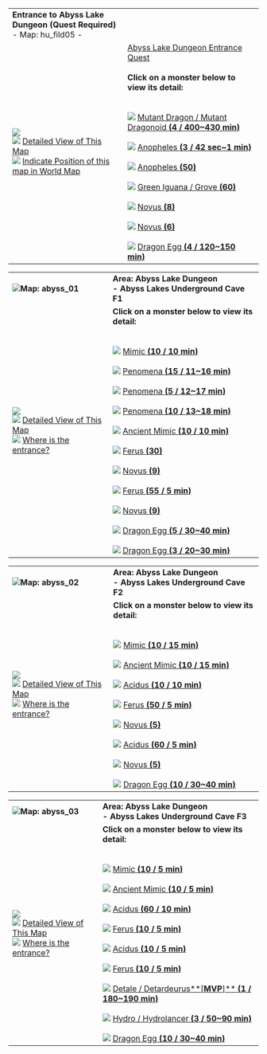 |                                                                                                                                                                                                                                                                                                                                                                                           |                                                                                                                                                                                                                                                                                                                                                                                                                                                                                                                                                                                                                                                                                                                                                                                                                                                                                                                                                                                                                                                                                                                                                                                                                                     |
| ----------------------------------------------------------------------------------------------------------------------------------------------------------------------------------------------------------------------------------------------------------------------------------------------------------------------------------------------------------------------------------------- | ----------------------------------------------------------------------------------------------------------------------------------------------------------------------------------------------------------------------------------------------------------------------------------------------------------------------------------------------------------------------------------------------------------------------------------------------------------------------------------------------------------------------------------------------------------------------------------------------------------------------------------------------------------------------------------------------------------------------------------------------------------------------------------------------------------------------------------------------------------------------------------------------------------------------------------------------------------------------------------------------------------------------------------------------------------------------------------------------------------------------------------------------------------------------------------------------------------------------------------- |
| **Entrance to Abyss Lake Dungeon (Quest Required)**  <br>- Map: hu_fild05 -                                                                                                                                                                                                                                                                                                               |                                                                                                                                                                                                                                                                                                                                                                                                                                                                                                                                                                                                                                                                                                                                                                                                                                                                                                                                                                                                                                                                                                                                                                                                                                     |
| ![](https://file5s.ratemyserver.net/maps/hu_fild05.gif)  <br>![](https://ratemyserver.net/images/bu2.gif) [Detailed View of This Map](https://ratemyserver.net/index.php?page=npc_shop_warp&map=hu_fild05&re_mob=0)  <br>![](https://ratemyserver.net/images/bu2.gif) [Indicate Position of this map in World Map](https://ratemyserver.net/worldmap.php?selected_map=hu_fild05&re_mob=0) | [Abyss Lake Dungeon Entrance Quest](https://ratemyserver.net/quest_db.php?type=70000&qid=70005)  <br>  <br>**Click on a monster below to view its detail:**  <br>  <br><br>![](https://ratemyserver.net/images/bu2.gif) [Mutant Dragon / Mutant Dragonoid **(**4 / 400~430 min**)**](https://ratemyserver.net/index.php?page=mob_db&mob_id=1262)<br><br>![](https://ratemyserver.net/images/bu2.gif) [Anopheles **(**3 / 42 sec~1 min**)**](https://ratemyserver.net/index.php?page=mob_db&mob_id=1627)<br><br>![](https://ratemyserver.net/images/bu2.gif) [Anopheles **(**50**)**](https://ratemyserver.net/index.php?page=mob_db&mob_id=1627)<br><br>![](https://ratemyserver.net/images/bu2.gif) [Green Iguana / Grove **(**60**)**](https://ratemyserver.net/index.php?page=mob_db&mob_id=1687)<br><br>![](https://ratemyserver.net/images/bu2.gif) [Novus **(**8**)**](https://ratemyserver.net/index.php?page=mob_db&mob_id=1715)<br><br>![](https://ratemyserver.net/images/bu2.gif) [Novus **(**6**)**](https://ratemyserver.net/index.php?page=mob_db&mob_id=1718)<br><br>![](https://ratemyserver.net/images/bu2.gif) [Dragon Egg **(**4 / 120~150 min**)**](https://ratemyserver.net/index.php?page=mob_db&mob_id=1721) |

  

|   |   |
|---|---|
|![](https://ratemyserver.net/images/circle.gif)**Map: abyss_01**|**Area: Abyss Lake Dungeon  <br>- Abyss Lakes Underground Cave F1**|
|![](https://file5s.ratemyserver.net/maps/abyss_01.gif)  <br>![](https://ratemyserver.net/images/bu2.gif) [Detailed View of This Map](https://ratemyserver.net/index.php?page=npc_shop_warp&map=abyss_01&re_mob=0)  <br>![](https://ratemyserver.net/images/bu2.gif) [Where is the entrance?](https://ratemyserver.net/worldmap.php?selected_dung=Abyss%20Lake%20Dungeon&re_mob=0)|**Click on a monster below to view its detail:**  <br>  <br><br>![](https://ratemyserver.net/images/bu2.gif) [Mimic **(**10 / 10 min**)**](https://ratemyserver.net/index.php?page=mob_db&mob_id=1191)<br><br>![](https://ratemyserver.net/images/bu2.gif) [Penomena **(**15 / 11~16 min**)**](https://ratemyserver.net/index.php?page=mob_db&mob_id=1216)<br><br>![](https://ratemyserver.net/images/bu2.gif) [Penomena **(**5 / 12~17 min**)**](https://ratemyserver.net/index.php?page=mob_db&mob_id=1216)<br><br>![](https://ratemyserver.net/images/bu2.gif) [Penomena **(**10 / 13~18 min**)**](https://ratemyserver.net/index.php?page=mob_db&mob_id=1216)<br><br>![](https://ratemyserver.net/images/bu2.gif) [Ancient Mimic **(**10 / 10 min**)**](https://ratemyserver.net/index.php?page=mob_db&mob_id=1699)<br><br>![](https://ratemyserver.net/images/bu2.gif) [Ferus **(**30**)**](https://ratemyserver.net/index.php?page=mob_db&mob_id=1714)<br><br>![](https://ratemyserver.net/images/bu2.gif) [Novus **(**9**)**](https://ratemyserver.net/index.php?page=mob_db&mob_id=1715)<br><br>![](https://ratemyserver.net/images/bu2.gif) [Ferus **(**55 / 5 min**)**](https://ratemyserver.net/index.php?page=mob_db&mob_id=1717)<br><br>![](https://ratemyserver.net/images/bu2.gif) [Novus **(**9**)**](https://ratemyserver.net/index.php?page=mob_db&mob_id=1718)<br><br>![](https://ratemyserver.net/images/bu2.gif) [Dragon Egg **(**5 / 30~40 min**)**](https://ratemyserver.net/index.php?page=mob_db&mob_id=1721)<br><br>![](https://ratemyserver.net/images/bu2.gif) [Dragon Egg **(**3 / 20~30 min**)**](https://ratemyserver.net/index.php?page=mob_db&mob_id=1721)|

  

|   |   |
|---|---|
|![](https://ratemyserver.net/images/circle.gif)**Map: abyss_02**|**Area: Abyss Lake Dungeon  <br>- Abyss Lakes Underground Cave F2**|
|![](https://file5s.ratemyserver.net/maps/abyss_02.gif)  <br>![](https://ratemyserver.net/images/bu2.gif) [Detailed View of This Map](https://ratemyserver.net/index.php?page=npc_shop_warp&map=abyss_02&re_mob=0)  <br>![](https://ratemyserver.net/images/bu2.gif) [Where is the entrance?](https://ratemyserver.net/worldmap.php?selected_dung=Abyss%20Lake%20Dungeon&re_mob=0)|**Click on a monster below to view its detail:**  <br>  <br><br>![](https://ratemyserver.net/images/bu2.gif) [Mimic **(**10 / 15 min**)**](https://ratemyserver.net/index.php?page=mob_db&mob_id=1191)<br><br>![](https://ratemyserver.net/images/bu2.gif) [Ancient Mimic **(**10 / 15 min**)**](https://ratemyserver.net/index.php?page=mob_db&mob_id=1699)<br><br>![](https://ratemyserver.net/images/bu2.gif) [Acidus **(**10 / 10 min**)**](https://ratemyserver.net/index.php?page=mob_db&mob_id=1713)<br><br>![](https://ratemyserver.net/images/bu2.gif) [Ferus **(**50 / 5 min**)**](https://ratemyserver.net/index.php?page=mob_db&mob_id=1714)<br><br>![](https://ratemyserver.net/images/bu2.gif) [Novus **(**5**)**](https://ratemyserver.net/index.php?page=mob_db&mob_id=1715)<br><br>![](https://ratemyserver.net/images/bu2.gif) [Acidus **(**60 / 5 min**)**](https://ratemyserver.net/index.php?page=mob_db&mob_id=1716)<br><br>![](https://ratemyserver.net/images/bu2.gif) [Novus **(**5**)**](https://ratemyserver.net/index.php?page=mob_db&mob_id=1718)<br><br>![](https://ratemyserver.net/images/bu2.gif) [Dragon Egg **(**10 / 30~40 min**)**](https://ratemyserver.net/index.php?page=mob_db&mob_id=1721)|

  

|   |   |
|---|---|
|![](https://ratemyserver.net/images/circle.gif)**Map: abyss_03**|**Area: Abyss Lake Dungeon  <br>- Abyss Lakes Underground Cave F3**|
|![](https://file5s.ratemyserver.net/maps/abyss_03.gif)  <br>![](https://ratemyserver.net/images/bu2.gif) [Detailed View of This Map](https://ratemyserver.net/index.php?page=npc_shop_warp&map=abyss_03&re_mob=0)  <br>![](https://ratemyserver.net/images/bu2.gif) [Where is the entrance?](https://ratemyserver.net/worldmap.php?selected_dung=Abyss%20Lake%20Dungeon&re_mob=0)|**Click on a monster below to view its detail:**  <br>  <br><br>![](https://ratemyserver.net/images/bu2.gif) [Mimic **(**10 / 5 min**)**](https://ratemyserver.net/index.php?page=mob_db&mob_id=1191)<br><br>![](https://ratemyserver.net/images/bu2.gif) [Ancient Mimic **(**10 / 5 min**)**](https://ratemyserver.net/index.php?page=mob_db&mob_id=1699)<br><br>![](https://ratemyserver.net/images/bu2.gif) [Acidus **(**60 / 10 min**)**](https://ratemyserver.net/index.php?page=mob_db&mob_id=1713)<br><br>![](https://ratemyserver.net/images/bu2.gif) [Ferus **(**10 / 5 min**)**](https://ratemyserver.net/index.php?page=mob_db&mob_id=1714)<br><br>![](https://ratemyserver.net/images/bu2.gif) [Acidus **(**10 / 5 min**)**](https://ratemyserver.net/index.php?page=mob_db&mob_id=1716)<br><br>![](https://ratemyserver.net/images/bu2.gif) [Ferus **(**10 / 5 min**)**](https://ratemyserver.net/index.php?page=mob_db&mob_id=1717)<br><br>![](https://ratemyserver.net/images/bu2.gif) [Detale / Detardeurus**[**MVP**]** **(**1 / 180~190 min**)**](https://ratemyserver.net/index.php?page=mob_db&mob_id=1719)<br><br>![](https://ratemyserver.net/images/bu2.gif) [Hydro / Hydrolancer **(**3 / 50~90 min**)**](https://ratemyserver.net/index.php?page=mob_db&mob_id=1720)<br><br>![](https://ratemyserver.net/images/bu2.gif) [Dragon Egg **(**10 / 30~40 min**)**](https://ratemyserver.net/index.php?page=mob_db&mob_id=1721)|
